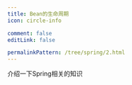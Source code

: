 ```yaml
---
title: Bean的生命周期
icon: circle-info

comment: false
editLink: false

permalinkPattern: /tree/spring/2.html
---
```


介绍一下Spring相关的知识
